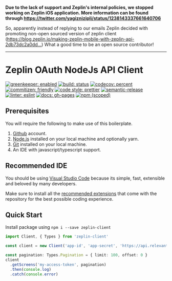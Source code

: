 **Due to the lack of support and Zeplin's internal policies, we stopped working on Zeplin iOS application. More information can be found through https://twitter.com/yagiznizipli/status/1238143337661640706**


So, apparently instead of replying to our emails Zeplin decided with promoting non-open sourced version of zeplin client (https://blog.zeplin.io/making-zeplin-mobile-with-zeplin-api-2db73dc2a0dd…) What a good time to be an open source contributor!

-----

# Zeplin OAuth NodeJs API Client

[![greenkeeper: enabled](https://badges.greenkeeper.io/relevantfruit/zeplin-client.svg)](https://greenkeeper.io/)
[![build: status](https://travis-ci.org/relevantfruit/zeplin-client.svg?branch=master)](https://travis-ci.org/relevantfruit/zeplin-client)
[![codecov: percent](https://codecov.io/gh/relevantfruit/zeplin-client/branch/master/graph/badge.svg)](https://codecov.io/gh/relevantfruit/zeplin-client)
[![commitizen: friendly](https://img.shields.io/badge/commitizen-friendly-brightgreen.svg)](http://commitizen.github.io/cz-cli/)
[![code style: prettier](https://img.shields.io/badge/code_style-prettier-ff69b4.svg?style=flat-square)](https://prettier.io/)
[![semantic-release](https://img.shields.io/badge/%20%20%F0%9F%93%A6%F0%9F%9A%80-semantic--release-e10079.svg)](https://semantic-release.gitbook.io/semantic-release/)
[![linter: eslint](https://img.shields.io/badge/linter-eslint-blue.svg)](https://github.com/typescript-eslint/typescript-eslint)
[![docs: gh-pages](https://img.shields.io/badge/docs-gh--pages-blue.svg)](https://relevantfruit.github.io/zeplin-client/)
[![npm (scoped)](https://img.shields.io/npm/v/zeplin-client?label=npm%20package)](https://www.npmjs.com/package/zeplin-client)

## Prerequisites

You will require the following to make use of this boilerplate.

1. [Github](https://github.com/) account.
1. [Node.js](https://nodejs.org/en/) installed on your local machine and optionally yarn.
1. [Git](https://git-scm.com/) installed on your local machine.
1. An IDE with javascript/typescript support.

## Recommended IDE

You should be using [Visual Studio Code](https://code.visualstudio.com/) because its simple, fast, extensible and beloved by many developers.

Make sure to install all the [recommended extensions](https://code.visualstudio.com/docs/editor/extension-gallery#_recommended-extensions) that come with the repository for the best possible coding experience.

## Quick Start

Install package using `npm i --save zeplin-client`

```typescript
import Client, { Types } from 'zeplin-client'

const client = new Client('app-id', 'app-secret', 'https://api.relevantfruit.com')

const pagination: Types.Pagination = { limit: 100, offset: 0 }
client
  .getScreens('my-access-token', pagination)
  .then(console.log)
  .catch(console.error)
```
